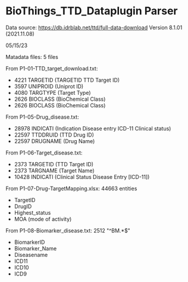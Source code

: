 # BioThings_TTD_Dataplugin Parser
Data source: https://db.idrblab.net/ttd/full-data-download
Version 8.1.01 (2021.11.08)

05/15/23

Matadata files: 5 files

From P1-01-TTD_target_download.txt:
- 4221 TARGETID (TARGETID	TTD Target ID)
- 3597 UNIPROID (Uniprot ID)
- 4080 TARGTYPE (Target Type)
- 2626 BIOCLASS (BioChemical Class)
- 2626 BIOCLASS (BioChemical Class)


From P1-05-Drug_disease.txt:
- 28978 INDICATI (Indication	Disease entry	ICD-11	Clinical status)
- 22597 TTDDRUID (TTD Drug ID)
- 22597 DRUGNAME (Drug Name)


From P1-06-Target_disease.txt:
- 2373 TARGETID (TTD Target ID)
- 2373 TARGNAME (Target Name)
- 10428 INDICATI (Clinical Status	Disease Entry [ICD-11])

From P1-07-Drug-TargetMapping.xlsx:
44663 entities
- TargetID
- DrugID
- Highest_status
- MOA (mode of activity)

From P1-08-Biomarker_disease.txt:
2512 "^BM.*$"
- BiomarkerID
- Biomarker_Name
- Diseasename
- ICD11
- ICD10
- ICD9
